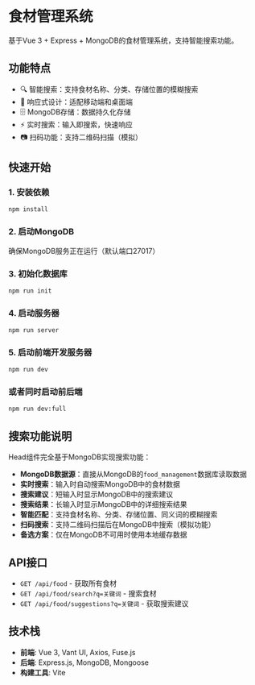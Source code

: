 # 食材管理系统

基于Vue 3 + Express + MongoDB的食材管理系统，支持智能搜索功能。

## 功能特点

- 🔍 智能搜索：支持食材名称、分类、存储位置的模糊搜索
- 📱 响应式设计：适配移动端和桌面端
- 🗄️ MongoDB存储：数据持久化存储
- ⚡ 实时搜索：输入即搜索，快速响应
- 📷 扫码功能：支持二维码扫描（模拟）

## 快速开始

### 1. 安装依赖
```bash
npm install
```

### 2. 启动MongoDB
确保MongoDB服务正在运行（默认端口27017）

### 3. 初始化数据库
```bash
npm run init
```

### 4. 启动服务器
```bash
npm run server
```

### 5. 启动前端开发服务器
```bash
npm run dev
```

### 或者同时启动前后端
```bash
npm run dev:full
```

## 搜索功能说明

Head组件完全基于MongoDB实现搜索功能：

- **MongoDB数据源**：直接从MongoDB的`food_management`数据库读取数据
- **实时搜索**：输入时自动搜索MongoDB中的食材数据
- **搜索建议**：短输入时显示MongoDB中的搜索建议
- **搜索结果**：长输入时显示MongoDB中的详细搜索结果
- **智能匹配**：支持食材名称、分类、存储位置、同义词的模糊搜索
- **扫码搜索**：支持二维码扫描后在MongoDB中搜索（模拟功能）
- **备选方案**：仅在MongoDB不可用时使用本地缓存数据

## API接口

- `GET /api/food` - 获取所有食材
- `GET /api/food/search?q=关键词` - 搜索食材
- `GET /api/food/suggestions?q=关键词` - 获取搜索建议

## 技术栈

- **前端**: Vue 3, Vant UI, Axios, Fuse.js
- **后端**: Express.js, MongoDB, Mongoose
- **构建工具**: Vite
